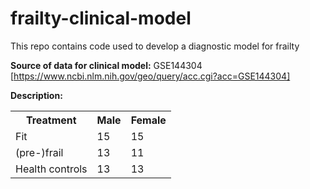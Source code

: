 # frailty-clinical-model
This repo contains code used to develop a diagnostic model for frailty

**Source of data for clinical model:** GSE144304 [https://www.ncbi.nlm.nih.gov/geo/query/acc.cgi?acc=GSE144304]

**Description:**
<table>
  <tr>
    <th>Treatment</th>
    <th>Male</th> 
    <th>Female</th>
  </tr>
  <tr>
    <td>Fit</td>
    <td>15</td> 
    <td>15</td>
  </tr>
  <tr>
    <td>(pre-)frail</td>
    <td>13</td> 
    <td>11</td>
  </tr>
   <tr>
    <td>Health controls</td>
    <td>13</td> 
    <td>13</td>
  </tr>
</table>
